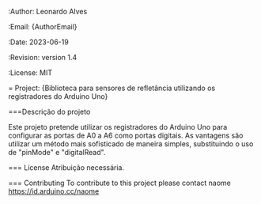 :Author: Leonardo Alves

:Email: {AuthorEmail}

:Date: 2023-06-19

:Revision: version 1.4

:License: MIT

= Project: {Biblioteca para sensores de refletância utilizando os registradores do Arduino Uno}

===Descrição do projeto

Este projeto pretende utilizar os registradores do Arduino Uno para configurar
as portas de A0 a A6 como portas digitais. As vantagens são utilizar um método
mais sofisticado de maneira simples, substituindo o uso de "pinMode" e "digitalRead".

=== License
Atribuição necessária.

=== Contributing
To contribute to this project please contact naome https://id.arduino.cc/naome 
